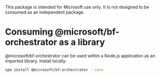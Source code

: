 
This package is intended for Microsoft use only. It is not designed to be consumed as an independent package.

# Consuming @microsoft/bf-orchestrator as a library
@microsoft/bf-orchestrator can be used within a Node.js application as an imported library. Install locally:

```bash
npm install @microsoft/bf-orchestrator --save
```

